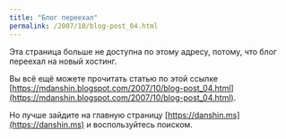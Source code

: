 ```yaml
---
title: "Блог переехал"
permalink: /2007/10/blog-post_04.html
---
```

Эта страница больше не доступна по этому адресу, потому, что блог переехал на новый хостинг.

Вы всё ещё можете прочитать статью по этой ссылке [https://mdanshin.blogspot.com/2007/10/blog-post_04.html](https://mdanshin.blogspot.com/2007/10/blog-post_04.html).

Но лучше зайдите на главную страницу [https://danshin.ms](https://danshin.ms) и воспользуйтесь поиском.